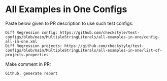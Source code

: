 # All Examples in One Configs
Paste below given to PR description to use such test configs:
```
Diff Regression config: https://github.com/checkstyle/test-configs/blob/main/MultipleStringLiterals/all-examples-in-one/config-all-in-one.xml
Diff Regression projects: https://github.com/checkstyle/test-configs/blob/main/MultipleStringLiterals/all-examples-in-one/list-of-projects.properties
```
Make comment in PR:
```
Github, generate report
```
